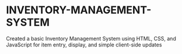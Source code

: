 # INVENTORY-MANAGEMENT-SYSTEM
Created a basic Inventory Management System using HTML, CSS, and JavaScript for item entry, display, and simple client-side updates
